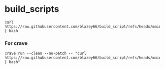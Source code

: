 # build_scripts

```
curl https://raw.githubusercontent.com/blazey66/build_script/refs/heads/main/script.sh | bash
```

### For crave
```
crave run --clean --no-patch -- "curl https://raw.githubusercontent.com/blazey66/build_script/refs/heads/main/script.sh | bash"
```
